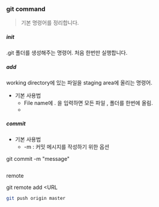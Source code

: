 ### git command

> 기본 명령어를 정리합니다.

##### init

.git 폴더를 생성해주는 명령어. 처음 한번만 실행합니다.



##### add

working directory에 있는 파일을 staging area에 올리는 명령어.



- 기본 사용법
  - File name에 . 을 입력하면 모든 파일 , 폴더를 한번에 올림.
  - 



##### commit 

- 기본 사용법
  - -m : 커밋 메시지를 작성하기 위한 옵션

git commit -m "message"

```

```



remote 

git remote add <remote name> <URL

``` bash
git push origin master
```



